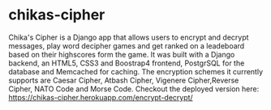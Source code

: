 # chikas-cipher
Chika's Cipher is a Django app that allows users to encrypt and decrypt messages, play word decipher games and get ranked on a leadeboard based on their highscores form the game. It was built with a Django backend, an HTML5, CSS3 and Boostrap4 frontend, PostgrSQL for the database and Memcached for caching. The encryption schemes it currently supports are Caesar Cipher, Atbash Cipher, Vigenere Cipher,Reverse Cipher, NATO Code and Morse Code. Checkout the deployed version here: https://chikas-cipher.herokuapp.com/encrypt-decrypt/
